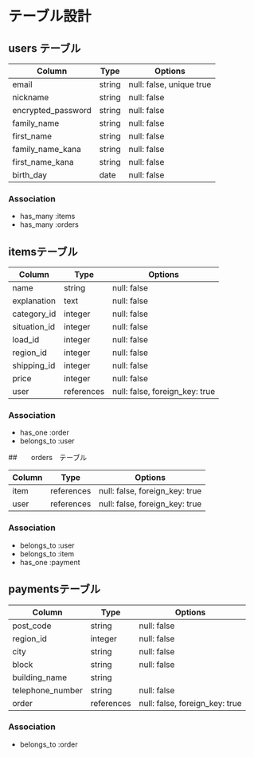 # テーブル設計
<!-- ordersテーブルが注文情報、paymentsテーブルがどこに配達したかなどの住所情報を整理しているため、
paymentsテーブルには、usersテーブルとitemsテーブルは紐づかない -->
## users テーブル

| Column             | Type   | Options                  |
| ------------------ | ------ | -------------------------|
| email              | string | null: false, unique true |
| nickname           | string | null: false              |
| encrypted_password | string | null: false              |
| family_name        | string | null: false              |
| first_name         | string | null: false              |
| family_name_kana   | string | null: false              |
| first_name_kana    | string | null: false              |
| birth_day          | date   | null: false              |

<!-- string = 可変長の文字列データを格納するためのデータ型
　　　text   = 長いテキストデータを格納するためのデータ型
　　　date   = 日付を表すデータ型
　　　null: false　＝　空の値だと保持されない-->
### Association

- has_many :items
- has_many :orders
## itemsテーブル

| Column             | Type      | Options                        |
| ------------------ | ----------| -------------------------------| 
| name               | string    | null: false                    |
| explanation        | text      | null: false                    |
| category_id        | integer   | null: false                    |
| situation_id       | integer   | null: false                    |
| load_id            | integer   | null: false                    |
| region_id          | integer   | null: false                    |
| shipping_id        | integer   | null: false                    |
| price              | integer   | null: false                    |
| user               | references| null: false, foreign_key: true |

<!-- 外部キーはreferences -->
<!-- | price | integer | ⇨ 　値として数字が（価格）が入ることを想定されるため-->
<!-- Activehash　のカラムの方は全てinteger型に修正 -->
<!-- dayという単語は予約語になりますので、別のカラム名へ修正
（Activehashはカラム名の_idを取り除いた名前でモデルを作成するため) -->
### Association

- has_one    :order
- belongs_to :user
<!-- has_one や　belongs_toの後は単数系-->


##　　orders　テーブル

| Column             | Type      |  Options                       |
| ------------------ | ------    | ------------------------------ |
| item               | references| null: false, foreign_key: true |
| user               | references| null: false, foreign_key: true |

### Association

- belongs_to :user
- belongs_to :item
- has_one    :payment

## paymentsテーブル

| Column             | Type      | Options                        |
| ------------------ | ----------| -------------------------------| 
| post_code          | string    | null: false                    |
| region_id          | integer   | null: false                    |
| city               | string    | null: false                    |
| block              | string    | null: false                    |
| building_name      | string    |                                |
| telephone_number   | string    | null: false                    |
| order              | references| null: false, foreign_key: true |

<!-- 外部キーはreferences -->
<!-- 都道府県を保存するカラムでは、商品出品テーブルで使用したactive_hashのデータを兼用できます。
itemsテーブルで設定した発送先住所のカラム名と同じカラムとなるよう統一 -->
<!-- 単語と単語の間は＿で区切る -->
### Association

- belongs_to :order